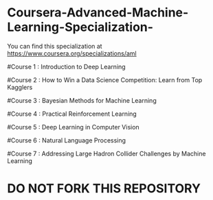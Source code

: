 # Coursera-Advanced-Machine-Learning-Specialization-
You can find this specialization at https://www.coursera.org/specializations/aml


#Course 1 : Introduction to Deep Learning

#Course 2 : How to Win a Data Science Competition: Learn from Top Kagglers

#Course 3 : Bayesian Methods for Machine Learning

#Course 4 : Practical Reinforcement Learning

#Course 5 : Deep Learning in Computer Vision

#Course 6 : Natural Language Processing

#Course 7 : Addressing Large Hadron Collider Challenges by Machine Learning


# DO NOT FORK THIS REPOSITORY
